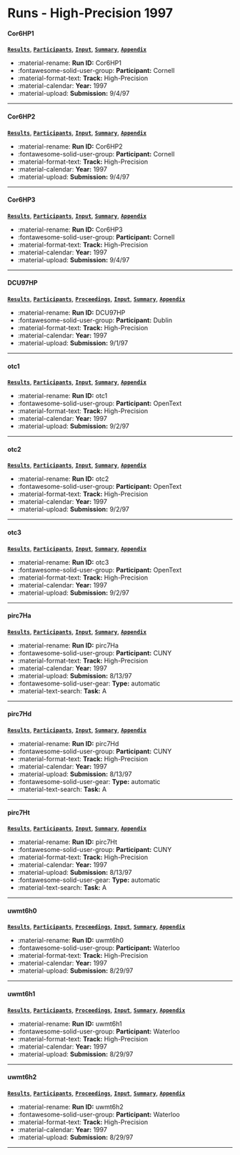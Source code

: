 # Runs - High-Precision 1997 

#### Cor6HP1 
[**`Results`**](./results.md#cor6hp1), [**`Participants`**](./participants.md#cornell), [**`Input`**](https://trec.nist.gov/results/trec6/trec6.results.input/tracks/high_prec/input.Cor6HP1.gz), [**`Summary`**](https://trec.nist.gov/results/trec6/trec6.results.summary/tracks/high_prec/summary.Cor6HP1.gz), [**`Appendix`**](https://trec.nist.gov/pubs/trec6/appendices/A/high-prec.runs.ps.gz) 

- :material-rename: **Run ID:** Cor6HP1 
- :fontawesome-solid-user-group: **Participant:** Cornell 
- :material-format-text: **Track:** High-Precision 
- :material-calendar: **Year:** 1997 
- :material-upload: **Submission:** 9/4/97 

---
#### Cor6HP2 
[**`Results`**](./results.md#cor6hp2), [**`Participants`**](./participants.md#cornell), [**`Input`**](https://trec.nist.gov/results/trec6/trec6.results.input/tracks/high_prec/input.Cor6HP2.gz), [**`Summary`**](https://trec.nist.gov/results/trec6/trec6.results.summary/tracks/high_prec/summary.Cor6HP2.gz), [**`Appendix`**](https://trec.nist.gov/pubs/trec6/appendices/A/high-prec.runs.ps.gz) 

- :material-rename: **Run ID:** Cor6HP2 
- :fontawesome-solid-user-group: **Participant:** Cornell 
- :material-format-text: **Track:** High-Precision 
- :material-calendar: **Year:** 1997 
- :material-upload: **Submission:** 9/4/97 

---
#### Cor6HP3 
[**`Results`**](./results.md#cor6hp3), [**`Participants`**](./participants.md#cornell), [**`Input`**](https://trec.nist.gov/results/trec6/trec6.results.input/tracks/high_prec/input.Cor6HP3.gz), [**`Summary`**](https://trec.nist.gov/results/trec6/trec6.results.summary/tracks/high_prec/summary.Cor6HP3.gz), [**`Appendix`**](https://trec.nist.gov/pubs/trec6/appendices/A/high-prec.runs.ps.gz) 

- :material-rename: **Run ID:** Cor6HP3 
- :fontawesome-solid-user-group: **Participant:** Cornell 
- :material-format-text: **Track:** High-Precision 
- :material-calendar: **Year:** 1997 
- :material-upload: **Submission:** 9/4/97 

---
#### DCU97HP 
[**`Results`**](./results.md#dcu97hp), [**`Participants`**](./participants.md#dublin), [**`Proceedings`**](./proceedings.md#ad-hoc-retrieval-using-thresholds-wsts-for-french-mono-lingual-retrieval-document-at-a-glance-for-high-precision-and-triphone-windows-for-spoken-documents), [**`Input`**](https://trec.nist.gov/results/trec6/trec6.results.input/tracks/high_prec/input.DCU97HP.gz), [**`Summary`**](https://trec.nist.gov/results/trec6/trec6.results.summary/tracks/high_prec/summary.DCU97HP.gz), [**`Appendix`**](https://trec.nist.gov/pubs/trec6/appendices/A/high-prec.runs.ps.gz) 

- :material-rename: **Run ID:** DCU97HP 
- :fontawesome-solid-user-group: **Participant:** Dublin 
- :material-format-text: **Track:** High-Precision 
- :material-calendar: **Year:** 1997 
- :material-upload: **Submission:** 9/1/97 

---
#### otc1 
[**`Results`**](./results.md#otc1), [**`Participants`**](./participants.md#opentext), [**`Input`**](https://trec.nist.gov/results/trec6/trec6.results.input/tracks/high_prec/input.otc1.gz), [**`Summary`**](https://trec.nist.gov/results/trec6/trec6.results.summary/tracks/high_prec/summary.otc1.gz), [**`Appendix`**](https://trec.nist.gov/pubs/trec6/appendices/A/high-prec.runs.ps.gz) 

- :material-rename: **Run ID:** otc1 
- :fontawesome-solid-user-group: **Participant:** OpenText 
- :material-format-text: **Track:** High-Precision 
- :material-calendar: **Year:** 1997 
- :material-upload: **Submission:** 9/2/97 

---
#### otc2 
[**`Results`**](./results.md#otc2), [**`Participants`**](./participants.md#opentext), [**`Input`**](https://trec.nist.gov/results/trec6/trec6.results.input/tracks/high_prec/input.otc2.gz), [**`Summary`**](https://trec.nist.gov/results/trec6/trec6.results.summary/tracks/high_prec/summary.otc2.gz), [**`Appendix`**](https://trec.nist.gov/pubs/trec6/appendices/A/high-prec.runs.ps.gz) 

- :material-rename: **Run ID:** otc2 
- :fontawesome-solid-user-group: **Participant:** OpenText 
- :material-format-text: **Track:** High-Precision 
- :material-calendar: **Year:** 1997 
- :material-upload: **Submission:** 9/2/97 

---
#### otc3 
[**`Results`**](./results.md#otc3), [**`Participants`**](./participants.md#opentext), [**`Input`**](https://trec.nist.gov/results/trec6/trec6.results.input/tracks/high_prec/input.otc3.gz), [**`Summary`**](https://trec.nist.gov/results/trec6/trec6.results.summary/tracks/high_prec/summary.otc3.gz), [**`Appendix`**](https://trec.nist.gov/pubs/trec6/appendices/A/high-prec.runs.ps.gz) 

- :material-rename: **Run ID:** otc3 
- :fontawesome-solid-user-group: **Participant:** OpenText 
- :material-format-text: **Track:** High-Precision 
- :material-calendar: **Year:** 1997 
- :material-upload: **Submission:** 9/2/97 

---
#### pirc7Ha 
[**`Results`**](./results.md#pirc7ha), [**`Participants`**](./participants.md#cuny), [**`Input`**](https://trec.nist.gov/results/trec6/trec6.results.input/tracks/high_prec/input.pirc7Ha.gz), [**`Summary`**](https://trec.nist.gov/results/trec6/trec6.results.summary/tracks/high_prec/summary.pirc7Ha.gz), [**`Appendix`**](https://trec.nist.gov/pubs/trec6/appendices/A/high-prec.runs.ps.gz) 

- :material-rename: **Run ID:** pirc7Ha 
- :fontawesome-solid-user-group: **Participant:** CUNY 
- :material-format-text: **Track:** High-Precision 
- :material-calendar: **Year:** 1997 
- :material-upload: **Submission:** 8/13/97 
- :fontawesome-solid-user-gear: **Type:** automatic 
- :material-text-search: **Task:** A 

---
#### pirc7Hd 
[**`Results`**](./results.md#pirc7hd), [**`Participants`**](./participants.md#cuny), [**`Input`**](https://trec.nist.gov/results/trec6/trec6.results.input/tracks/high_prec/input.pirc7Hd.gz), [**`Summary`**](https://trec.nist.gov/results/trec6/trec6.results.summary/tracks/high_prec/summary.pirc7Hd.gz), [**`Appendix`**](https://trec.nist.gov/pubs/trec6/appendices/A/high-prec.runs.ps.gz) 

- :material-rename: **Run ID:** pirc7Hd 
- :fontawesome-solid-user-group: **Participant:** CUNY 
- :material-format-text: **Track:** High-Precision 
- :material-calendar: **Year:** 1997 
- :material-upload: **Submission:** 8/13/97 
- :fontawesome-solid-user-gear: **Type:** automatic 
- :material-text-search: **Task:** A 

---
#### pirc7Ht 
[**`Results`**](./results.md#pirc7ht), [**`Participants`**](./participants.md#cuny), [**`Input`**](https://trec.nist.gov/results/trec6/trec6.results.input/tracks/high_prec/input.pirc7Ht.gz), [**`Summary`**](https://trec.nist.gov/results/trec6/trec6.results.summary/tracks/high_prec/summary.pirc7Ht.gz), [**`Appendix`**](https://trec.nist.gov/pubs/trec6/appendices/A/high-prec.runs.ps.gz) 

- :material-rename: **Run ID:** pirc7Ht 
- :fontawesome-solid-user-group: **Participant:** CUNY 
- :material-format-text: **Track:** High-Precision 
- :material-calendar: **Year:** 1997 
- :material-upload: **Submission:** 8/13/97 
- :fontawesome-solid-user-gear: **Type:** automatic 
- :material-text-search: **Task:** A 

---
#### uwmt6h0 
[**`Results`**](./results.md#uwmt6h0), [**`Participants`**](./participants.md#waterloo), [**`Proceedings`**](./proceedings.md#passage-based-refinement-multitext-experiements-for-trec-6), [**`Input`**](https://trec.nist.gov/results/trec6/trec6.results.input/tracks/high_prec/input.uwmt6h0.gz), [**`Summary`**](https://trec.nist.gov/results/trec6/trec6.results.summary/tracks/high_prec/summary.uwmt6h0.gz), [**`Appendix`**](https://trec.nist.gov/pubs/trec6/appendices/A/high-prec.runs.ps.gz) 

- :material-rename: **Run ID:** uwmt6h0 
- :fontawesome-solid-user-group: **Participant:** Waterloo 
- :material-format-text: **Track:** High-Precision 
- :material-calendar: **Year:** 1997 
- :material-upload: **Submission:** 8/29/97 

---
#### uwmt6h1 
[**`Results`**](./results.md#uwmt6h1), [**`Participants`**](./participants.md#waterloo), [**`Proceedings`**](./proceedings.md#passage-based-refinement-multitext-experiements-for-trec-6), [**`Input`**](https://trec.nist.gov/results/trec6/trec6.results.input/tracks/high_prec/input.uwmt6h1.gz), [**`Summary`**](https://trec.nist.gov/results/trec6/trec6.results.summary/tracks/high_prec/summary.uwmt6h1.gz), [**`Appendix`**](https://trec.nist.gov/pubs/trec6/appendices/A/high-prec.runs.ps.gz) 

- :material-rename: **Run ID:** uwmt6h1 
- :fontawesome-solid-user-group: **Participant:** Waterloo 
- :material-format-text: **Track:** High-Precision 
- :material-calendar: **Year:** 1997 
- :material-upload: **Submission:** 8/29/97 

---
#### uwmt6h2 
[**`Results`**](./results.md#uwmt6h2), [**`Participants`**](./participants.md#waterloo), [**`Proceedings`**](./proceedings.md#passage-based-refinement-multitext-experiements-for-trec-6), [**`Input`**](https://trec.nist.gov/results/trec6/trec6.results.input/tracks/high_prec/input.uwmt6h2.gz), [**`Summary`**](https://trec.nist.gov/results/trec6/trec6.results.summary/tracks/high_prec/summary.uwmt6h2.gz), [**`Appendix`**](https://trec.nist.gov/pubs/trec6/appendices/A/high-prec.runs.ps.gz) 

- :material-rename: **Run ID:** uwmt6h2 
- :fontawesome-solid-user-group: **Participant:** Waterloo 
- :material-format-text: **Track:** High-Precision 
- :material-calendar: **Year:** 1997 
- :material-upload: **Submission:** 8/29/97 

---
